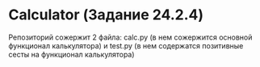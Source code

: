 # Calculator (Задание 24.2.4)
Репозиторий сожержит 2 файла: calc.py (в нем сожержится основной функционал калькулятора) и test.py (в нем содержатся позитивные сесты на функционал калькулятора)
